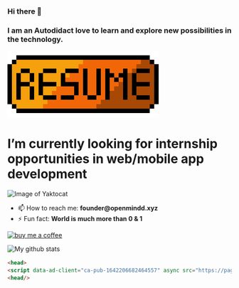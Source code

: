 ### Hi there 👋

### I am an Autodidact love to learn and explore new possibilities in the technology.


<a href="https://docs.google.com/document/d/1zZoxmOKvPeth-WN3oKnlTWUYjYPtVTNQCO_RDXF0RMc/edit?usp=sharing"><img src="/1e4ed6ace0977ce.png" alt="Resume"/></a>
<h1> I’m currently looking for internship opportunities in web/mobile app development </h1>

![Image of Yaktocat](https://sdk.bitmoji.com/render/panel/7ff431c5-0042-4ded-81e5-a5514a9e677a-ac1abb79-00ce-4f37-8980-c7dcd74150ec-v1.png?transparent=1&palette=1)

<!-- - 🔭 I’m currently working on ![](https://user-images.githubusercontent.com/26193656/87819465-e964e600-c889-11ea-8eaa-667ffdb88623.png) -->
<!-- - 💬 Ask me about __Open Source Communities (OSC's)__ -->
- 📫 How to reach me: __founder@openmindd.xyz__
- ⚡  Fun fact: __World is much more than 0 & 1__

<a href="https://www.paypal.com/paypalme/adagoyal"><img src="https://www.tecmint.com/wp-content/uploads/2015/01/coffee.png" alt="buy me a coffee"/></a>
 
![My github stats](https://github-readme-stats.vercel.app/api?username=adarshg315&show_icons=true)

<!-- - 😄 Pronouns:-->
<!--  🤔 I’m looking for help with -->


```html
<head>
<script data-ad-client="ca-pub-1642206682464557" async src="https://pagead2.googlesyndication.com/pagead/js/adsbygoogle.js"></script>
<head/>
```
